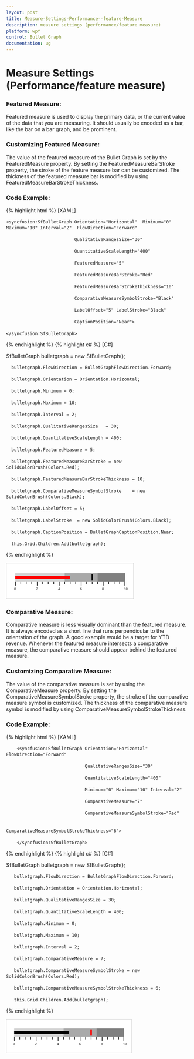 ```yaml
---
layout: post
title: Measure-Settings-Performance--feature-Measure
description: measure settings (performance/feature measure)
platform: wpf
control: Bullet Graph 
documentation: ug
---
```


# Measure Settings (Performance/feature measure)

### Featured Measure:

Featured measure is used to display the primary data, or the current value of the data that you are measuring. It should usually be encoded as a bar, like the bar on a bar graph, and be prominent.

### Customizing Featured Measure:

The value of the featured measure of the Bullet Graph is set by the FeaturedMeasure property. By setting the FeaturedMeasureBarStroke property, the stroke of the feature measure bar can be customized. The thickness of the featured measure bar is modified by using FeaturedMeasureBarStrokeThickness.

### Code Example:
{% highlight html %}
[XAML]

    <syncfusion:SfBulletGraph Orientation="Horizontal"  Minimum="0" Maximum="10" Interval="2"  FlowDirection="Forward" 

                              QualitativeRangesSize="30" 

                              QuantitativeScaleLength="400"                              

                              FeaturedMeasure="5" 

                              FeaturedMeasureBarStroke="Red" 

                              FeaturedMeasureBarStrokeThickness="10"

                              ComparativeMeasureSymbolStroke="Black"

                              LabelOffset="5" LabelStroke="Black"

                              CaptionPosition="Near">

    </syncfusion:SfBulletGraph>

{% endhighlight  %}
{% highlight c# %}
[C#]



SfBulletGraph bulletgraph = new SfBulletGraph();

      bulletgraph.FlowDirection = BulletGraphFlowDirection.Forward;

      bulletgraph.Orientation = Orientation.Horizontal;

      bulletgraph.Minimum = 0;

      bulletgraph.Maximum = 10;

      bulletgraph.Interval = 2;

      bulletgraph.QualitativeRangesSize   = 30;

      bulletgraph.QuantitativeScaleLength = 400;

      bulletgraph.FeaturedMeasure = 5;

      bulletgraph.FeaturedMeasureBarStroke = new SolidColorBrush(Colors.Red);

      bulletgraph.FeaturedMeasureBarStrokeThickness = 10;

      bulletgraph.ComparativeMeasureSymbolStroke    = new SolidColorBrush(Colors.Black);

      bulletgraph.LabelOffset = 5;

      bulletgraph.LabelStroke  = new SolidColorBrush(Colors.Black);

      bulletgraph.CaptionPosition = BulletGraphCaptionPosition.Near;

      this.Grid.Children.Add(bulletgraph);


{% endhighlight  %}


![C:/Users/Giftline/Desktop/New folder/3.jpg](Concept-and-Features_images/Concept-and-Features_img5.png)



### Comparative Measure:

Comparative measure is less visually dominant than the featured measure. It is always encoded as a short line that runs perpendicular to the orientation of the graph. A good example would be a target for YTD revenue. Whenever the featured measure intersects a comparative measure, the comparative measure should appear behind the featured measure.

### Customizing Comparative Measure:

The value of the comparative measure is set by using the ComparativeMeasure property. By setting the ComparativeMeasureSymbolStroke property, the stroke of the comparative measure symbol is customized. The thickness of the comparative measure symbol is modified by using ComparativeMeasureSymbolStrokeThickness.

### Code Example:
{% highlight html %}
[XAML]

        <syncfusion:SfBulletGraph Orientation="Horizontal"  FlowDirection="Forward"

                                  QualitativeRangesSize="30" 

                                  QuantitativeScaleLength="400"

                                  Minimum="0" Maximum="10" Interval="2" 

                                  ComparativeMeasure="7"

                                  ComparativeMeasureSymbolStroke="Red"

                                  ComparativeMeasureSymbolStrokeThickness="6">

        </syncfusion:SfBulletGraph>

{% endhighlight  %}
{% highlight c# %}
[C#]



SfBulletGraph bulletgraph = new SfBulletGraph();

       bulletgraph.FlowDirection = BulletGraphFlowDirection.Forward;

       bulletgraph.Orientation = Orientation.Horizontal;

       bulletgraph.QualitativeRangesSize = 30;

       bulletgraph.QuantitativeScaleLength = 400;

       bulletgraph.Minimum = 0;

       bulletgraph.Maximum = 10;

       bulletgraph.Interval = 2;

       bulletgraph.ComparativeMeasure = 7;

       bulletgraph.ComparativeMeasureSymbolStroke = new SolidColorBrush(Colors.Red);

       bulletgraph.ComparativeMeasureSymbolStrokeThickness = 6;

       this.Grid.Children.Add(bulletgraph);


{% endhighlight  %}


![C:/Users/Giftline/Desktop/New folder/4.jpg](Concept-and-Features_images/Concept-and-Features_img6.png)



